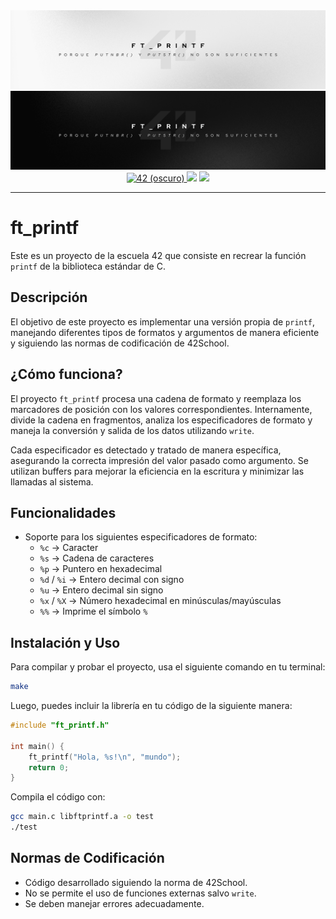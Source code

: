<div align="center">
    <img src="https://github.com/15Galan/42_project-readmes/blob/master/banners/cursus/projects/ft_printf-light.png#gh-light-mode-only" alt="Banner (claro)" />
    <img src="https://github.com/15Galan/42_project-readmes/blob/master/banners/cursus/projects/ft_printf-dark.png#gh-dark-mode-only" alt="Banner (oscuro)" />
    <a href='https://profile.intra.42.fr/users/aarcos' target="_blank">
        <img alt='42 (oscuro)' src='https://img.shields.io/badge/Madrid-black?style=flat&logo=42&logoColor=white'/>
    </a>
    <img src="https://img.shields.io/badge/puntuación---%20%2F%20100-success?color=%2312bab9&style=flat" />
    <img src="https://api.visitorbadge.io/api/visitors?user=V1nt3r4&repo=Get_Next_Line&label=visitas&countColor=%2385e3ff&style=flat&labelStyle=none"/>
</div>

---
# ft_printf

Este es un proyecto de la escuela 42 que consiste en recrear la función `printf` de la biblioteca estándar de C.

## Descripción

El objetivo de este proyecto es implementar una versión propia de `printf`, manejando diferentes tipos de formatos y argumentos de manera eficiente y siguiendo las normas de codificación de 42School.

## ¿Cómo funciona?

El proyecto `ft_printf` procesa una cadena de formato y reemplaza los marcadores de posición con los valores correspondientes. Internamente, divide la cadena en fragmentos, analiza los especificadores de formato y maneja la conversión y salida de los datos utilizando `write`. 

Cada especificador es detectado y tratado de manera específica, asegurando la correcta impresión del valor pasado como argumento. Se utilizan buffers para mejorar la eficiencia en la escritura y minimizar las llamadas al sistema.

## Funcionalidades

- Soporte para los siguientes especificadores de formato:
  - `%c` → Caracter
  - `%s` → Cadena de caracteres
  - `%p` → Puntero en hexadecimal
  - `%d` / `%i` → Entero decimal con signo
  - `%u` → Entero decimal sin signo
  - `%x` / `%X` → Número hexadecimal en minúsculas/mayúsculas
  - `%%` → Imprime el símbolo `%`

## Instalación y Uso

Para compilar y probar el proyecto, usa el siguiente comando en tu terminal:

```sh
make
```

Luego, puedes incluir la librería en tu código de la siguiente manera:

```c
#include "ft_printf.h"

int main() {
    ft_printf("Hola, %s!\n", "mundo");
    return 0;
}
```

Compila el código con:

```sh
gcc main.c libftprintf.a -o test
./test
```

## Normas de Codificación

- Código desarrollado siguiendo la norma de 42School.
- No se permite el uso de funciones externas salvo `write`.
- Se deben manejar errores adecuadamente.
